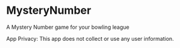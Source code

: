 # MysteryNumber
A Mystery Number game for your bowling league



App Privacy:
This app does not collect or use any user information.

